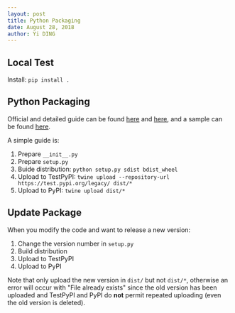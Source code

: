 ```yaml
---
layout: post
title: Python Packaging
date: August 28, 2018
author: Yi DING
---
```




## Local Test

Install: `pip install .`



## Python Packaging

Official and detailed guide can be found [here](https://python-packaging.readthedocs.io/en/latest/) and [here](https://packaging.python.org/tutorials/packaging-projects/), and a sample can be found [here](https://github.com/pypa/sampleproject).

A simple guide is:

1. Prepare `__init__.py`
2. Prepare `setup.py`
3. Buide distribution: `python setup.py sdist bdist_wheel`
4. Upload to TestPyPI: `twine upload --repository-url https://test.pypi.org/legacy/ dist/*`
5. Upload to PyPI: `twine upload dist/*`



## Update Package

When you modify the code and want to release a new version:

1. Change the version number in `setup.py`
2. Build distribution
3. Upload to TestPyPI
4. Upload to PyPI

Note that only upload the new version in `dist/` but not `dist/*`, otherwise an error will occur with "File already exists" since the old version has been uploaded and TestPyPI and PyPI do **not** permit repeated uploading (even the old version is deleted).